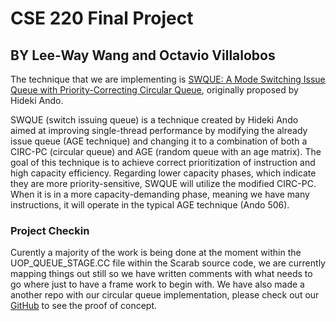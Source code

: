 # CSE 220 Final Project

## BY Lee-Way Wang and Octavio Villalobos

The technique that we are implementing is [SWQUE: A Mode Switching Issue Queue with Priority-Correcting Circular Queue](https://dl.acm.org/doi/pdf/10.1145/3352460.3358293), originally proposed by Hideki Ando.

SWQUE (switch issuing queue) is a technique created by Hideki Ando aimed at improving single-thread performance by modifying the already issue queue (AGE technique) and changing it to a combination of both a CIRC-PC (circular queue) and AGE (random queue with an age matrix). The goal of this technique is to achieve correct prioritization of instruction and high capacity efficiency. Regarding lower capacity phases, which indicate they are more priority-sensitive, SWQUE will utilize the modified CIRC-PC. When it is in a more capacity-demanding phase, meaning we have many instructions, it will operate in the typical AGE technique (Ando 506).


### Project Checkin

Curently a majority of the work is being done at the moment within the UOP_QUEUE_STAGE.CC file within the Scarab source code, we are currently mapping things out still so we have written comments with what needs to go where just to have a frame work to begin with. We have also made a another repo with our circular queue implementation, please check out our [GitHub](https://github.com/leeway64/CSE-220-final-project-proof-of-concept) to see the proof of concept.
